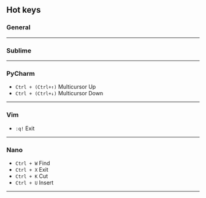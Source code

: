 Hot keys
---

### General

___

### Sublime


___

### PyCharm
* `Ctrl + (Ctrl+↑)` Multicursor Up
* `Ctrl + (Ctrl+↓)` Multicursor Down
___

### Vim
* `:q!` Exit
___

### Nano
* `Ctrl + W` Find
* `Ctrl + X` Exit
* `Ctrl + K` Cut
* `Ctrl + U` Insert
___
